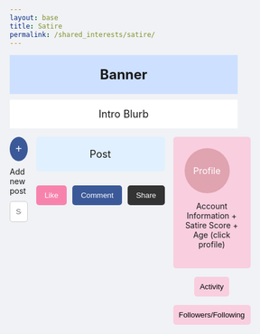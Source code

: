 ```yaml
---
layout: base
title: Satire
permalink: /shared_interests/satire/
---
```



<style>
  /* Reset */
  * {
    margin: 0;
    padding: 0;
    box-sizing: border-box;
  }

  html {
    font-family: Arial, sans-serif;
    display: flex;
    flex-direction: column;
    align-items: center;
    background-color: #f0f2f5;
  }

  /* Banner */
  .banner {
    width: 100%;
    background-color: #cde0ff;
    padding: 20px;
    text-align: center;
    font-size: 24px;
    font-weight: bold;
  }

  /* Intro Blurb */
  .intro-blurb {
    width: 100%;
    background-color: #ffffff;
    padding: 15px;
    text-align: center;
    font-size: 18px;
    margin: 10px 0;
  }

  /* Main Container */
  .main-container {
    display: flex;
    width: 90%;
    gap: 15px;
    margin-top: 15px;
  }

  /* Left Sidebar */
  .left-sidebar {
    flex: 1;
    display: flex;
    flex-direction: column;
    align-items: center;
    gap: 10px;
  }

  .add-post {
    background-color: #3b5998;
    color: white;
    font-size: 20px;
    padding: 10px;
    border: none;
    border-radius: 50%;
    cursor: pointer;
  }

  .search-bar input {
    padding: 10px;
    width: 100%;
    border: 1px solid #ccc;
    border-radius: 5px;
  }

  /* Feed Section */
  .feed {
    flex: 3;
    display: flex;
    flex-direction: column;
    gap: 15px;
  }

  .post {
    background-color: #e0f0ff;
    padding: 20px;
    border-radius: 5px;
    font-size: 18px;
    text-align: center;
  }

  .post-actions {
    display: flex;
    gap: 10px;
    justify-content: center;
    margin-top: 10px;
  }

  .post-actions button {
    padding: 10px 15px;
    border: none;
    border-radius: 5px;
    cursor: pointer;
  }

  .like {
    background-color: #f783ac;
    color: white;
  }

  .comment {
    background-color: #3b5998;
    color: white;
  }

  .share {
    background-color: #333;
    color: white;
  }

  /* Right Sidebar */
  .right-sidebar {
    flex: 1;
    display: flex;
    flex-direction: column;
    gap: 15px;
    align-items: center;
  }

  .profile {
    background-color: #f9cedf;
    padding: 20px;
    border-radius: 5px;
    text-align: center;
  }

  .profile-pic {
    width: 80px;
    height: 80px;
    border-radius: 50%;
    background-color: #e0a3b0;
    display: flex;
    align-items: center;
    justify-content: center;
    font-size: 16px;
    color: white;
    margin-bottom: 10px;
  }

  .activity button, .followers-following button {
    width: 100%;
    padding: 10px;
    border: none;
    border-radius: 5px;
    cursor: pointer;
    background-color: #f9cedf;
    color: black;
  }
</style>

<!-- HTML Structure -->
<div class="banner">Banner</div>

<div class="intro-blurb">Intro Blurb</div>

<div class="main-container">

  <!-- Left Sidebar (Add Post and Search Bar) -->
  <div class="left-sidebar">
    <button class="add-post">+</button> Add new post
    <div class="search-bar">
      <input type="text" placeholder="Search...">
    </div>
  </div>

  <!-- Center Feed (Posts) -->
  <div class="feed">
    <div class="post">Post</div>
    <div class="post-actions">
      <button class="like">Like</button>
      <button class="comment">Comment</button>
      <button class="share">Share</button>
    </div>
  </div>

  <!-- Right Sidebar (Profile Info) -->
  <div class="right-sidebar">
    <div class="profile">
      <div class="profile-pic">Profile</div>
      <p>Account Information + Satire Score + Age (click profile)</p>
    </div>
    <div class="activity">
      <button>Activity</button>
    </div>
    <div class="followers-following">
      <button>Followers/Following</button>
    </div>
  </div>

</div>
